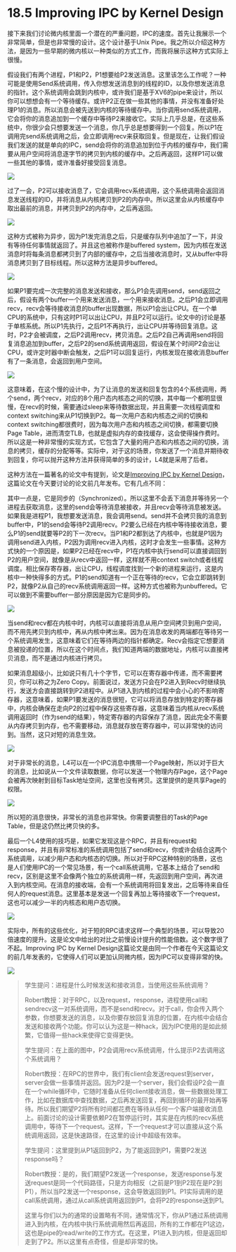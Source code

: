 # 18.5 Improving IPC by Kernel Design

接下来我们讨论微内核里面一个潜在的严重问题，IPC的速度。首先让我展示一个非常简单，但是也非常慢的设计。这个设计基于Unix Pipe。我之所以介绍这种方法，是因为一些早期的微内核以一种类似的方式工作，而我将展示这种方式实际上很慢。

假设我们有两个进程，P1和P2，P1想要给P2发送消息。这里该怎么工作呢？一种可能是使用Send系统调用，传入你想发送消息到的线程的ID，以及你想发送消息的指针。这个系统调用会跳到内核中，或许我们是基于XV6的pipe来设计，所以你可以想想会有一个等待缓存。或许P2正在做一些其他的事情，并没有准备好处理P1的消息。所以消息会被先送到内核的等待缓存中。当你调用send系统调用，它会将你的消息追加到一个缓存中等待P2来接收它。实际上几乎总是，在这些系统中，你很少会只想要发送一个消息，你几乎总是想要得到一个回复。所以P1在调用完send系统调用之后，会立即调用recv来获取回复。但是现在，让我们假设我们发送的就是单向的IPC，send会将你的消息追加到位于内核的缓存中，我们需要从用户空间将消息逐字节的拷贝到内核的缓存中。之后再返回，这样P1可以做一些其他的事情，或许准备好接受回复消息。

![](../.gitbook/assets/image%20%28621%29.png)

过了一会，P2可以接收消息了，它会调用recv系统调用，这个系统调用会返回消息发送线程的ID，并将消息从内核拷贝到P2的内存中。所以这里会从内核缓存中取出最前的消息，并拷贝到P2的内存中，之后再返回。

![](../.gitbook/assets/image%20%28532%29.png)

这种方式被称为异步，因为P1发完消息之后，只是缓存队列中追加了一下，并没有等待任何事情就返回了。并且这也被称作是buffered system，因为内核在发送消息时将每条消息都拷贝到了内部的缓存中，之后当接收消息时，又从buffer中将消息拷贝到了目标线程。所以这种方法是异步buffered。

![](../.gitbook/assets/image%20%28474%29.png)

如果P1要完成一次完整的消息发送和接收，那么P1会先调用send，send返回之后，假设有两个buffer一个用来发送消息，一个用来接收消息。之后P1会立即调用recv，recv会等待接收消息的buffer出现数据，所以P1会出让CPU。在一个单CPU的系统中，只有这时P1可以出让CPU，并且P2可以运行。论文中的讨论是基于单核系统。所以P1先执行，之后P1不再执行，出让CPU并等待回复消息。这时，P2才会被调度，之后P2调用recv，拷贝消息。之后P2自己再调用send将回复消息追加到buffer，之后P2的send系统调用返回，假设在某个时间P2会出让CPU，或许定时器中断会触发，之后P1可以回复运行，内核发现在接收消息buffer有了一条消息，会返回到用户空间。

![](../.gitbook/assets/image%20%28402%29.png)

这意味着，在这个慢的设计中，为了让消息的发送和回复包含的4个系统调用，两个send，两个recv，对应的8个用户态内核态之间的切换，其中每一个都明显很慢，在recv的时候，需要通过sleep来等待数据出现，并且需要一次线程调度和context switching来从P1切换到P2。每一次用户态和内核态之间的切换和context switching都很费时，因为每次用户态和内核态之间切换，都需要切换Page Table，进而清空TLB，也就是虚拟内存的查找缓存，这会使得操作费时。所以这是一种非常慢的实现方式，它包含了大量的用户态和内核态之间的切换，消息的拷贝，缓存的分配等等。实际中，对于这的场景，你发送了一个消息并期待收到回复，你可以抛开这种方法并获得简单的多的设计，L4就是采用了后者。

这种方法在一篇著名的论文中有提到，论文是[Improving IPC by Kernel Design](https://www.cse.unsw.edu.au/~cs9242/19/papers/Liedtke_93.pdf)，这篇论文在今天要讨论的论文前几年发布。它有几点不同：

其中一点是，它是同步的（Synchronized）。所以这里不会丢下消息并等待另一个进程去获取消息，这里的send会等待消息被接收，并且recv会等待消息被发送。如果我是进程P1，我想要发送消息，我会调用send。send并不会拷贝我的消息到buffer中，P1的send会等待P2调用recv。P2要么已经在内核中等待接收消息，要么P1的send就要等P2的下一次recv。当P1和P2都到达了内核中，也就是P1因为调用send进入内核，P2因为调用recv进入内核，这时才会发生一些事情。这种方式快的一个原因是，如果P2已经在recv中，P1在内核中执行send可以直接调回到P2的用户空间，就像是从recv中返回一样，这样就不用context switch或者线程调度。相比保存寄存器，出让CPU，线程调度找到一个新的进程来运行，这是内核中一种快得多的方式。P1的send知道有一个正在等待的recv，它会立即跳转到P2，就像P2从自己的recv系统调用返回一样。这种方式也被称为unbuffered。它可以做到不需要buffer一部分原因是因为它是同步的。

![](../.gitbook/assets/image%20%2862%29.png)

当send和recv都在内核中时，内核可以直接将消息从用户空间拷贝到用户空间，而不用先拷贝到内核中，再从内核中拷出来。因为在消息收发的两端都在等待另一个系统调用发生，这意味着它们在等待两边的指针都确定。Recv会指定它想要消息被投递的位置，所以在这个时间点，我们知道两端的数据地址，内核可以直接拷贝消息，而不是通过内核进行拷贝。

如果消息超级小，比如说只有几十个字节，它可以在寄存器中传递，而不需要拷贝，你可以称之为Zero Copy。前面说过，发送方只会在P2进入到Recv时继续执行，发送方会直接跳转到P2进程中。从P1进入到内核的过程中会小心的不影响寄存器，这意味着，如果P1要发送的消息很短，它可以将消息存放到特定的寄存器中，内核会确保在走向P2的过程中保存这些寄存器，这意味着当内核从recv系统调用返回时（作为send的结果），特定寄存器的内容保存了消息，因此完全不需要从内存拷贝到内存，也不需要移动，消息就存放在寄存器中，可以非常快的访问到。当然，这只对短的消息生效。

![](../.gitbook/assets/image%20%28394%29.png)

对于非常长的消息，L4可以在一个IPC消息中携带一个Page映射，所以对于巨大的消息，比如说从一个文件读取数据，你可以发送一个物理内存Page，这个Page会被再次映射到目标Task地址空间，这里也没有拷贝。这里提供的是共享Page的权限。

![](../.gitbook/assets/image%20%28486%29.png)

所以短的消息很快，非常长的消息也非常快。你需要调整目的Task的Page Table，但是这仍然比拷贝快的多。

最后一个L4使用的技巧是，如果它发现这是个RPC，并且有request和response，并且有非常标准的系统调用包括了send和recv，你或许会结合这两个系统调用，以减少用户态和内核态的切换。所以对于RPC这种特别的场景，这也是人们使用IPC的一个常见场景，有一个call系统调用，它基本上结合了send和recv，区别是这里不会像两个独立的系统调用一样，先返回到用户空间，再次进入到内核空间。在消息的接收端，会有一个系统调用将回复发出，之后等待来自任何人的request消息。这里基本是发送一个回复再加上等待接收下一个request，这也可以减少一半的内核态和用户态切换。

![](../.gitbook/assets/image%20%28370%29.png)

实际中，所有的这些优化，对于短的RPC请求这样一个典型的场景，可以导致20倍速度的提升。这是论文中给出的对比之前慢设计提升的性能倍数。这个数字很了不起。Improving  IPC by Kernel Design这篇论文是由同一个作者在今天这篇论文的前几年发表的，它使得人们可以更加认同微内核，因为IPC可以变得非常的快。

![](../.gitbook/assets/image%20%28332%29.png)

> 学生提问：进程是什么时候发送和接收消息，当使用这些系统调用？
>
> Robert教授：对于RPC，以及request，response，进程使用call和sendrecv这一对系统调用，而不是send和recv。对于call，你会传入两个参数，你想要发送的消息，以及你要存放回复消息的位置，在内核中会结合发送和接收两个功能。你可以认为这是一种hack，因为IPC使用的是如此频繁，它值得一些hack来使得它变得更快。
>
> 学生提问：在上面的图中，P2会调用recv系统调用，什么提示P2去调用这个系统调用？
>
> Robert教授：在RPC的世界中，我们有client会发送request到server，server会做一些事情并返回。因为P2是一个server，我们会假设P2会一直在一个while循环中，它随时准备从任何client接收消息，做一些数据处理工作，比如在数据库中查找数据，之后再发送回复，再回到循环的最开始再等待。所以我们期望P2将所有时间都花费在等待从任何一个客户端接收消息上。前面讨论的设计需要依赖P2在暂停运行时，其实是在内核的recv系统调用中，等待下一个request。这样，下一个request才可以直接从这个系统调用返回，这是快速路径，在这里的设计中超级有效率。
>
> 学生提问：这里提到从P1返回到P2，为了能返回到P1，需要P2发送response吗？
>
> Robert教授：是的，我们期望P2发送一个response，发送response与发送request是同一个代码路径，只是方向相反（之前是P1到P2现在是P2到P1），所以当P2发送一个response，这会导致返回到P1。P1实际调用的是call系统调用，通过从call系统调用返回到P1，会将P2的response送到P1。
>
> 这里与你们以为的通常的设置略有不同，通常情况下，你从P1通过系统调用进入到内核，在内核中执行系统调用然后再返回，所有的工作都在P1这边，这也是pipe的read/write的工作方式。在这里，P1进入到内核，但是返回却走到了P2。所以这里有点奇怪，但是却非常的快。

